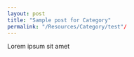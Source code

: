 ```yaml
---
layout: post
title: "Sample post for Category"
permalink: "/Resources/Category/test"/
---
```

Lorem ipsum sit amet
